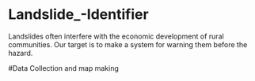 # Landslide_-Identifier
Landslides often interfere with the economic development of rural communities. Our target is to make a system for warning them before the hazard.

#Data Collection and map making 
